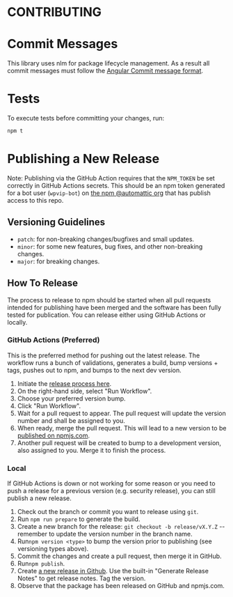# CONTRIBUTING

# Commit Messages

This library uses nlm for package lifecycle management.  As a result all commit messages
must follow the [Angular Commit message format](https://github.com/angular/angular/blob/master/CONTRIBUTING.md#type). 

# Tests

To execute tests before committing your changes, run:

```bash
npm t
```

# Publishing a New Release

Note: Publishing via the GitHub Action requires that the `NPM_TOKEN` be set correctly in GitHub Actions secrets. This should be an npm token generated for a bot user (`wpvip-bot`) on [the npm @automattic org](https://www.npmjs.com/settings/automattic) that has publish access to this repo.

## Versioning Guidelines

- `patch`: for non-breaking changes/bugfixes and small updates.
- `minor`: for some new features, bug fixes, and other non-breaking changes.
- `major`: for breaking changes.

## How To Release

The process to release to npm should be started when all pull requests intended for publishing have been merged and the software has been fully tested for publication. You can release either using GitHub Actions or locally.

### GitHub Actions (Preferred)

This is the preferred method for pushing out the latest release. The workflow runs a bunch of validations, generates a build, bump versions + tags, pushes out to npm, and bumps to the next dev version.

1. Initiate the [release process here](https://github.com/Automattic/vip-search-replace/actions/workflows/npm-prepare-release.yml).
1. On the right-hand side, select "Run Workflow".
1. Choose your preferred version bump.
1. Click "Run Workflow".
1. Wait for a pull request to appear. The pull request will update the version number and shall be assigned to you.
1. When ready, merge the pull request. This will lead to a new version to be [published on npmjs.com](https://www.npmjs.com/package/@automattic/vip-search-replace).
1. Another pull request will be created to bump to a development version, also assigned to you. Merge it to finish the process.

### Local

If GitHub Actions is down or not working for some reason or you need to push a release for a previous version (e.g. security release), you can still publish a new release.

1. Check out the branch or commit you want to release using `git`.
1. Run `npm run prepare` to generate the build.
1. Create a new branch for the release: `git checkout -b release/vX.Y.Z` -- remember to update the version number in the branch name.
1. Run`npm version <type>` to bump the version prior to publishing (see versioning types above).
1. Commit the changes and create a pull request, then merge it in GitHub.
1. Run`npm publish`.
1. Create [a new release in Github](https://github.com/Automattic/vip-search-replace/releases/new). Use the built-in "Generate Release Notes" to get release notes. Tag the version.
1. Observe that the package has been released on GitHub and npmjs.com.
